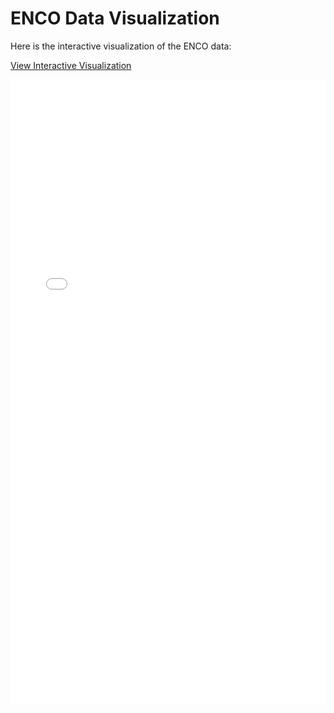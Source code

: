 # ENCO Data Visualization

Here is the interactive visualization of the ENCO data:

[View Interactive Visualization](assets/interim_enco_profiling_report.html)

<iframe src="/assets/interim_enco_profiling_report.html" width="100%" height="1000px" frameborder="0" allowfullscreen></iframe>
